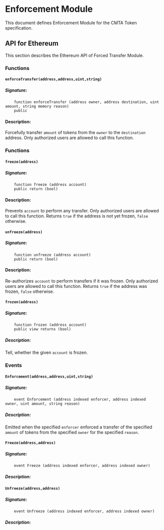 # Enforcement Module

This document defines Enforcement Module for the CMTA Token specification.


## API for Ethereum

This section describes the Ethereum API of Forced Transfer Module.

### Functions

#### `enforceTransfer(address,address,uint,string)`

##### Signature:

```solidity
    function enforceTransfer (address owner, address destination, uint amount, string memory reason)
    public
```

#### Description:

Forcefully transfer `amount` of tokens from the `owner` to the `destination` address.
Only authorized users are allowed to call this function.

### Functions

#### `freeze(address)`

##### Signature:

```solidity
    function freeze (address account)
    public return (bool)
```

#### Description:

Prevents `account` to perform any transfer.
Only authorized users are allowed to call this function.
Returns `true` if the address is not yet frozen, `false` otherwise.

#### `unfreeze(address)`

##### Signature:

```solidity
    function unfreeze (address account)
    public return (bool)
```

#### Description:

Re-authorizes `account` to perform transfers if it was frozen.
Only authorized users are allowed to call this function.
Returns `true` if the address was frozen, `false` otherwise.

#### `frozen(address)`

##### Signature:

```solidity
    function frozen (address account)
    public view returns (bool)
```

##### Description:

Tell, whether the given `account` is frozen.

### Events

#### `Enforcement(address,address,uint,string)`

##### Signature:

```solidity
    event Enforcement (address indexed enforcer, address indexed owner, uint amount, string reason)
```

##### Description:

Emitted when the specified `enforcer` enforced a transfer of the specified `amount` of tokens from the specified `owner` for the specified `reason`.

#### `Freeze(address,address)`

##### Signature:

```solidity
    event Freeze (address indexed enforcer, address indexed owner)
```

##### Description:

#### `Unfreeze(address,address)`

##### Signature:

```solidity
    event Unfreeze (address indexed enforcer, address indexed owner)
```

##### Description:


